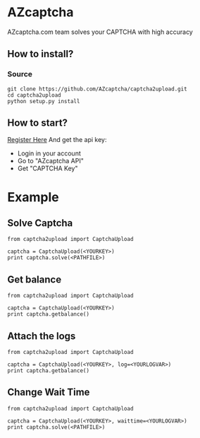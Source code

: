 # AZcaptcha
AZcaptcha.com team solves your CAPTCHA with high accuracy

## How to install?



### Source
```
git clone https://github.com/AZcaptcha/captcha2upload.git
cd captcha2upload
python setup.py install
```

## How to start?
[Register Here](http://AZcaptcha.com/?from=1)
And get the api key:
* Login in your account
* Go to "AZcaptcha API"
* Get "CAPTCHA Key"

# Example

## Solve Captcha
```
from captcha2upload import CaptchaUpload

captcha = CaptchaUpload(<YOURKEY>)
print captcha.solve(<PATHFILE>)
```

## Get balance
```
from captcha2upload import CaptchaUpload

captcha = CaptchaUpload(<YOURKEY>)
print captcha.getbalance()
```

## Attach the logs
```
from captcha2upload import CaptchaUpload

captcha = CaptchaUpload(<YOURKEY>, log=<YOURLOGVAR>)
print captcha.getbalance()
```

## Change Wait Time
```
from captcha2upload import CaptchaUpload

captcha = CaptchaUpload(<YOURKEY>, waittime=<YOURLOGVAR>)
print captcha.solve(<PATHFILE>)
```

